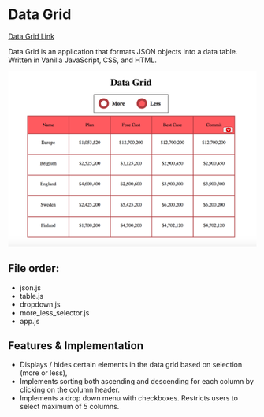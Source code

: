 # Data Grid

[Data Grid Link](https://hellojohnito.github.io/Datagrid/)

Data Grid is an application that formats JSON objects into a data table. Written in Vanilla JavaScript, CSS, and HTML.

![alt text](image/picture.png)


## File order:
 - json.js
 - table.js
 - dropdown.js
 - more_less_selector.js
 - app.js

## Features & Implementation
- Displays / hides certain elements in the data grid based on selection (more or less),
- Implements sorting both ascending and descending for each column by clicking on the column header.
- Implements a drop down menu with checkboxes. Restricts users to select maximum of 5 columns.
